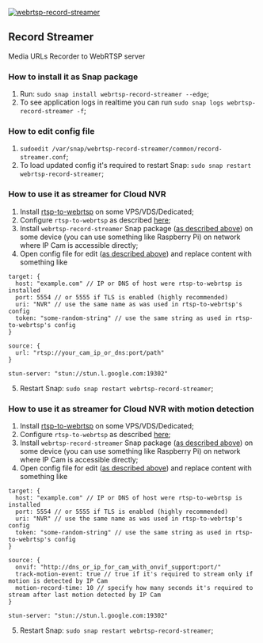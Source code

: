 [![webrtsp-record-streamer](https://snapcraft.io/webrtsp-record-streamer/badge.svg)](https://snapcraft.io/webrtsp-record-streamer)

## Record Streamer
Media URLs Recorder to WebRTSP server

### How to install it as Snap package
1. Run: `sudo snap install webrtsp-record-streamer --edge`;
2. To see application logs in realtime you can run `sudo snap logs webrtsp-record-streamer -f`;

### How to edit config file
1. `sudoedit /var/snap/webrtsp-record-streamer/common/record-streamer.conf`;
2. To load updated config it's required to restart Snap: `sudo snap restart webrtsp-record-streamer`;

### How to use it as streamer for Cloud NVR
1. Install [rtsp-to-webrtsp](https://github.com/WebRTSP/ReStreamer#how-to-install-it-as-snap-package-and-try) on some VPS/VDS/Dedicated;
2. Configure `rtsp-to-webrtsp` as described [here](https://github.com/WebRTSP/ReStreamer#how-to-use-it-as-cloud-nvr-for-ip-cam-not-accessable-directly);
3. Install `webrtsp-record-streamer` Snap package ([as described above](#how-to-install-it-as-snap-package)) on some device (you can use something like Raspberry Pi) on network where IP Cam is accessible directly;
4. Open config file for edit ([as described above](#how-to-edit-config-file)) and replace content with something like
```
target: {
  host: "example.com" // IP or DNS of host were rtsp-to-webrtsp is installed
  port: 5554 // or 5555 if TLS is enabled (highly recommended)
  uri: "NVR" // use the same name as was used in rtsp-to-webrtsp's config
  token: "some-random-string" // use the same string as used in rtsp-to-webrtsp's config
}

source: {
  url: "rtsp://your_cam_ip_or_dns:port/path"
}

stun-server: "stun://stun.l.google.com:19302"
```
5. Restart Snap: `sudo snap restart webrtsp-record-streamer`;


### How to use it as streamer for Cloud NVR with motion detection
1. Install [rtsp-to-webrtsp](https://github.com/WebRTSP/ReStreamer#how-to-install-it-as-snap-package-and-try) on some VPS/VDS/Dedicated;
2. Configure `rtsp-to-webrtsp` as described [here](https://github.com/WebRTSP/ReStreamer#how-to-use-it-as-cloud-nvr-for-ip-cam-not-accessible-directly);
3. Install `webrtsp-record-streamer` Snap package ([as described above](#how-to-install-it-as-snap-package)) on some device (you can use something like Raspberry Pi) on network where IP Cam is accessible directly;
4. Open config file for edit ([as described above](#how-to-edit-config-file)) and replace content with something like
```
target: {
  host: "example.com" // IP or DNS of host were rtsp-to-webrtsp is installed
  port: 5554 // or 5555 if TLS is enabled (highly recommended)
  uri: "NVR" // use the same name as was used in rtsp-to-webrtsp's config
  token: "some-random-string" // use the same string as used in rtsp-to-webrtsp's config
}

source: {
  onvif: "http://dns_or_ip_for_cam_with_onvif_support:port/"
  track-motion-event: true // true if it's required to stream only if motion is detected by IP Cam
  motion-record-time: 10 // specify how many seconds it's required to stream after last motion detected by IP Cam
}

stun-server: "stun://stun.l.google.com:19302"
```
5. Restart Snap: `sudo snap restart webrtsp-record-streamer`;
